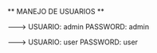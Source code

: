 
** MANEJO DE USUARIOS ** 

---> USUARIO: admin PASSWORD: admin

---> USUARIO: user PASSWORD: user


